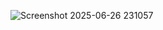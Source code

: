 ![Screenshot 2025-06-26 231057](https://github.com/user-attachments/assets/10050386-7e33-4edc-8e41-d6e72438928c)
